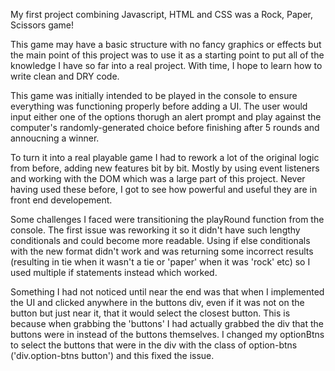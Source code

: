 My first project combining Javascript, HTML and CSS was a Rock, Paper, Scissors game!

This game may have a basic structure with no fancy graphics or effects but the main point of this project was to use it as a starting point to put all of the knowledge I have so far into a real project. With time, I hope to learn how to write clean and DRY code. 

This game was initially intended to be played in the console to ensure everything was functioning properly before adding a UI. The user would input either one of the options thorugh an alert prompt and play against the computer's randomly-generated choice before finishing after 5 rounds and annoucning a winner. 

To turn it into a real playable game I had to rework a lot of the original logic from before, adding new features bit by bit. Mostly by using event listeners and working with the DOM which was a large part of this project. Never having used these before, I got to see how powerful and useful they are in front end developement.

Some challenges I faced were transitioning the playRound function from the console. The first issue was reworking it so it didn't have such lengthy conditionals and could become more readable. Using if else conditionals with the new format didn't work and was returning some incorrect results (resulting in tie when it wasn't a tie or 'paper' when it was 'rock' etc) so I used multiple if statements instead which worked. 

Something I had not noticed until near the end was that when I implemented the UI and clicked anywhere in the buttons div, even if it was not on the button but just near it, that it would select the closest button. This is because when grabbing the 'buttons' I had actually grabbed the div that the buttons were in instead of the buttons themselves. I changed my optionBtns to select the buttons that were in the div with the class of option-btns ('div.option-btns button') and this fixed the issue. 

